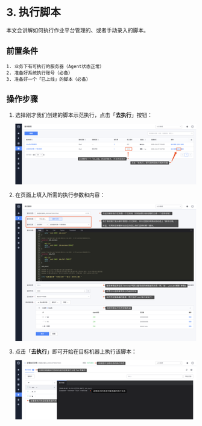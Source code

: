 # 3. 执行脚本

本文会讲解如何执行作业平台管理的、或者手动录入的脚本。

## 前置条件

```
1. 业务下有可执行的服务器（Agent状态正常）
2. 准备好系统执行账号（必备）
3. 准备好一个「已上线」的脚本（必备）
```

## 操作步骤

1. 选择刚才我们创建的脚本示范执行，点击「**去执行**」按钮：

   ![image-20200407191932430](media/image-20200407191932430.png)

2. 在页面上填入所需的执行参数和内容：

   ![image-20200407192800545](media/image-20200407192800545.png)

3. 点击「**去执行**」即可开始在目标机器上执行该脚本：

   ![image-20200407193241918](media/image-20200407193241918.png)